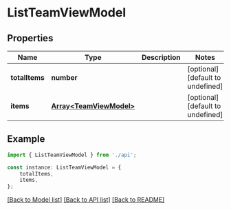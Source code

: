 # ListTeamViewModel


## Properties

Name | Type | Description | Notes
------------ | ------------- | ------------- | -------------
**totalItems** | **number** |  | [optional] [default to undefined]
**items** | [**Array&lt;TeamViewModel&gt;**](TeamViewModel.md) |  | [optional] [default to undefined]

## Example

```typescript
import { ListTeamViewModel } from './api';

const instance: ListTeamViewModel = {
    totalItems,
    items,
};
```

[[Back to Model list]](../README.md#documentation-for-models) [[Back to API list]](../README.md#documentation-for-api-endpoints) [[Back to README]](../README.md)
